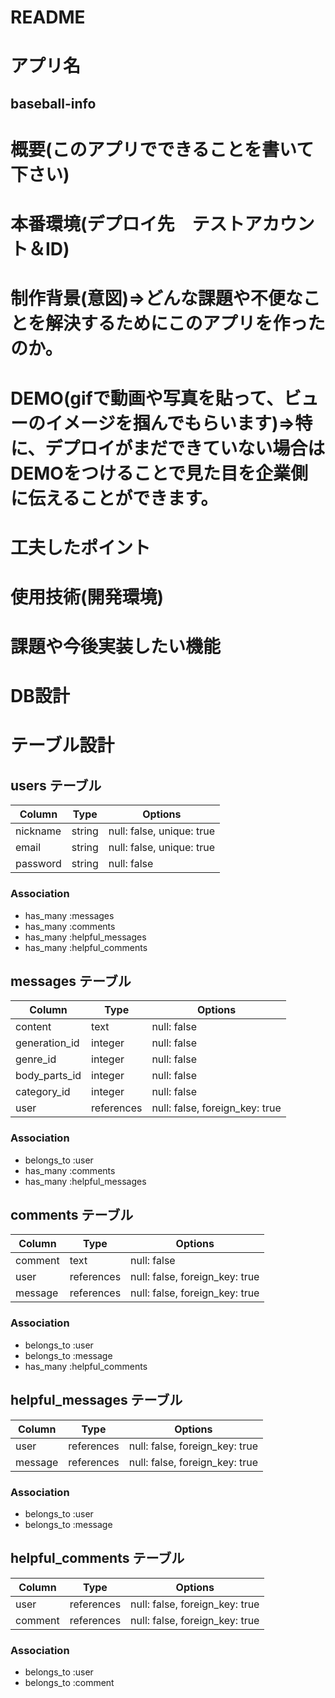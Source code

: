 # README

<!-- This README would normally document whatever steps are necessary to get the
application up and running.

Things you may want to cover:

* Ruby version

* System dependencies

* Configuration

* Database creation

* Database initialization

* How to run the test suite

* Services (job queues, cache servers, search engines, etc.)

* Deployment instructions

* ... -->

# アプリ名

## baseball-info

# 概要(このアプリでできることを書いて下さい)

##

# 本番環境(デプロイ先　テストアカウント＆ID)

##

# 制作背景(意図)⇒どんな課題や不便なことを解決するためにこのアプリを作ったのか。

##

# DEMO(gifで動画や写真を貼って、ビューのイメージを掴んでもらいます)⇒特に、デプロイがまだできていない場合はDEMOをつけることで見た目を企業側に伝えることができます。

##

# 工夫したポイント

##

# 使用技術(開発環境)

##

# 課題や今後実装したい機能

##

# DB設計

# テーブル設計

## users テーブル
| Column          | Type      | Options                   |
| --------------- | --------- | ------------------------- |
| nickname        | string    | null: false, unique: true |
| email           | string    | null: false, unique: true |
| password        | string    | null: false               |

### Association

- has_many :messages
- has_many :comments
- has_many :helpful_messages
- has_many :helpful_comments

## messages テーブル

| Column        | Type       | Options                        |
| ------------- | ---------- | ------------------------------ |
| content       | text       | null: false                    |
| generation_id | integer    | null: false                    |
| genre_id      | integer    | null: false                    |
| body_parts_id | integer    | null: false                    |
| category_id   | integer    | null: false                    |
| user          | references | null: false, foreign_key: true |

### Association

- belongs_to :user
- has_many :comments
- has_many :helpful_messages

## comments テーブル

| Column  | Type       | Options                        |
| ------- | ---------- | ------------------------------ |
| comment | text       | null: false                    |
| user    | references | null: false, foreign_key: true |
| message | references | null: false, foreign_key: true |

### Association

- belongs_to :user
- belongs_to :message
- has_many :helpful_comments

## helpful_messages テーブル

| Column  | Type       | Options                        |
| ------- | ---------- | ------------------------------ |
| user    | references | null: false, foreign_key: true |
| message | references | null: false, foreign_key: true |

### Association

- belongs_to :user
- belongs_to :message

## helpful_comments テーブル

| Column  | Type       | Options                        |
| ------- | ---------- | ------------------------------ |
| user    | references | null: false, foreign_key: true |
| comment | references | null: false, foreign_key: true |

### Association

- belongs_to :user
- belongs_to :comment